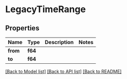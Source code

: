 # LegacyTimeRange

## Properties

Name | Type | Description | Notes
------------ | ------------- | ------------- | -------------
**from** | **f64** |  | 
**to** | **f64** |  | 

[[Back to Model list]](../README.md#documentation-for-models) [[Back to API list]](../README.md#documentation-for-api-endpoints) [[Back to README]](../README.md)


